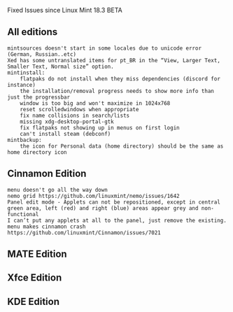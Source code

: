 Fixed Issues since Linux Mint 18.3 BETA

All editions
------------
    mintsources doesn't start in some locales due to unicode error (German, Russian..etc)
    Xed has some untranslated items for pt_BR in the “View, Larger Text, Smaller Text, Normal size” option.
    mintinstall:
        flatpaks do not install when they miss dependencies (discord for instance)
        the installation/removal progress needs to show more info than just the progressbar
        window is too big and won't maximize in 1024x768
        reset scrolledwindows when appropriate
        fix name collisions in search/lists
        missing xdg-desktop-portal-gtk
        fix flatpaks not showing up in menus on first login
        can't install steam (debconf)
    mintbackup:
        the icon for Personal data (home directory) should be the same as home directory icon


Cinnamon Edition
----------------
    menu doesn't go all the way down
    nemo grid https://github.com/linuxmint/nemo/issues/1642
    Panel edit mode - Applets can not be repositioned, except in central green area, left (red) and right (blue) areas appear grey and non-functional
    I can’t put any applets at all to the panel, just remove the existing.
    menu makes cinnamon crash https://github.com/linuxmint/Cinnamon/issues/7021

MATE Edition
------------

Xfce Edition
------------

KDE Edition
-----------
